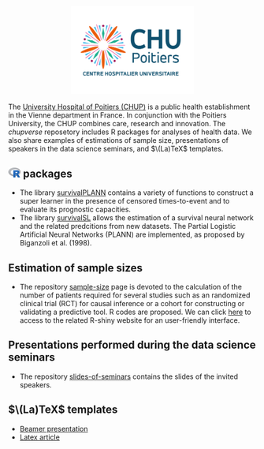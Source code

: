 <p align="center">
<img src="https://github.com/chupverse/.github/blob/main/profile/logoCHUP.png" width="250"> 
</p>

The [University Hospital of Poitiers (CHUP)](https://www.chu-poitiers.fr) is a public health establishment in the Vienne department in France. In conjunction with the Poitiers University, the CHUP combines care, research and innovation. The *chupverse* reposetory includes R packages for analyses of health data. We also share examples of estimations of sample size, presentations of speakers in the data science seminars, and $\(La)TeX$ templates.

## <img src="https://github.com/chupverse/.github/blob/main/profile/logoR.png" width="25"> packages
* The library [survivalPLANN](https://github.com/chupverse/survivalPLANN) contains a variety of functions to construct a super learner in the presence of censored times-to-event and to evaluate its prognostic capacities.
* The library [survivalSL](https://github.com/chupverse/survivalSL) allows the estimation of a survival neural network and the related predcitions from new datasets. The Partial Logistic Artificial Neural Networks (PLANN) are implemented, as proposed by Biganzoli et al. (1998). 

## Estimation of sample sizes
* The repository [sample-size](https://github.com/chupverse/sample-size) page is devoted to the calculation of the number of patients required for several studies such as an randomized clinical trial (RCT) for causal inference or a cohort for constructing or validating a predictive tool. R codes are proposed. We can click [here](https://poitiers-health-data.shinyapps.io/SampleSize/) to access to the related R-shiny website for an user-friendly interface.

## Presentations performed during the data science seminars
* The repository [slides-of-seminars](https://github.com/chupverse/slides-of-seminars)  contains the slides of the invited speakers.

## $\(La)TeX$ templates
* [Beamer presentation](https://github.com/chupverse/beamer-presentation)
* [Latex article](https://github.com/chupverse/latex-article)
